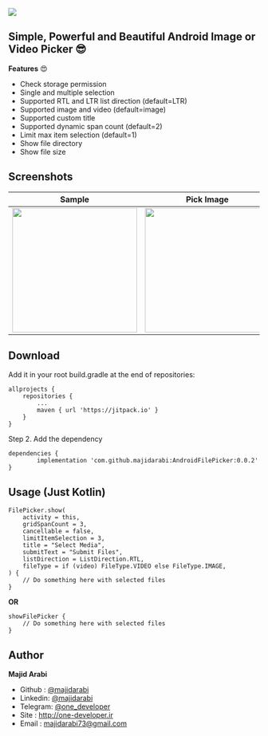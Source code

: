 

[![](https://jitpack.io/v/MajidArabi/FilePicker.svg)](https://jitpack.io/#MajidArabi/FilePicker)

## Simple, Powerful and Beautiful Android Image or Video Picker 😎
**Features** 😍
 - Check storage permission
 - Single and multiple selection
 - Supported RTL and LTR list direction (default=LTR)
 - Supported image and video (default=image)
 - Supported custom title
 - Supported dynamic span count (default=2)
 - Limit max item selection (default=1)
 - Show file directory
 - Show file size

## Screenshots

| Sample | Pick Image | Pick Video
|--|--|--|
| <img src="https://github.com/MajidArabi/FilePicker/blob/master/screenshots/sample.png" width="250" /> | <img src="https://github.com/MajidArabi/FilePicker/blob/master/screenshots/pick-image.png" width="250" /> | <img src="https://github.com/MajidArabi/FilePicker/blob/master/screenshots/pick-video.png" width="250" />

## Download

Add it in your root build.gradle at the end of repositories:

	allprojects {
		repositories {
			...
			maven { url 'https://jitpack.io' }
		}
	}
  
Step 2. Add the dependency

	dependencies {
	        implementation 'com.github.majidarabi:AndroidFilePicker:0.0.2'
	}

## Usage (Just Kotlin)
	
	FilePicker.show(
	    activity = this,
	    gridSpanCount = 3,
	    cancellable = false,
	    limitItemSelection = 3,
	    title = "Select Media",
	    submitText = "Submit Files",
	    listDirection = ListDirection.RTL,
	    fileType = if (video) FileType.VIDEO else FileType.IMAGE,
	) {
		// Do something here with selected files
	}
	
**OR**

	showFilePicker { 
		// Do something here with selected files
	}

## Author

**Majid Arabi**
- Github : [@majidarabi](https://github.com/MajidArabi)
- Linkedin: [@majidarabi](https://www.linkedin.com/in/majid-arabi-673855129/)
- Telegram: [@one_developer](https://t.me/one_developer)
- Site : http://one-developer.ir
- Email : majidarabi73@gmail.com
